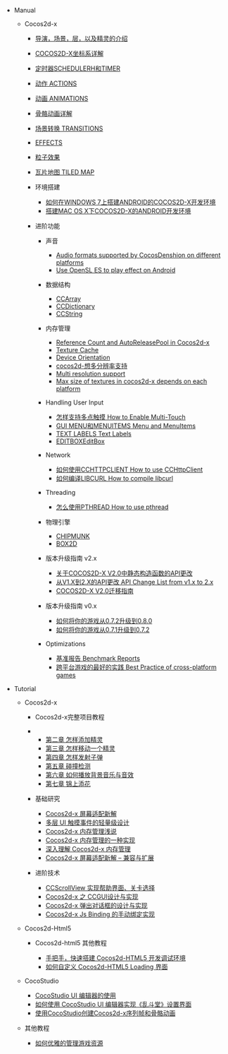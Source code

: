 - Manual
	- Cocos2d-x
	
		- [导演，场景，层，以及精灵的介绍]()
		- [COCOS2D-X坐标系详解]()
		- [定时器SCHEDULERH和TIMER]()
		- [动作 ACTIONS]()
		- [动画 ANIMATIONS]()
		- [骨骼动画详解]()
		- [场景转换 TRANSITIONS]()
		- [EFFECTS]()
		- [粒子效果]()
 		- [瓦片地图 TILED MAP]()
 		
		- 环境搭建
		
			- [如何在WINDOWS 7上搭建ANDROID的COCOS2D-X开发环境]()
			- [搭建MAC OS X下COCOS2D-X的ANDROID开发环境]()

		- 进阶功能
		
			- 声音

				- [Audio formats supported by CocosDenshion on different platforms]()
				- [Use OpenSL ES to play effect on Android]()
	 

			- 数据结构

				- [CCArray]()
				- [CCDictionary]()
				- [CCString]() 
			
			- 内存管理

				- [Reference Count and AutoReleasePool in Cocos2d-x]()
				- [Texture Cache]()
				- [Device Orientation]()
				- [cocos2d-想多分辨率支持]()
				- [Multi resolution support]()
				- [Max size of textures in cocos2d-x depends on each platform]()
				
			- Handling User Input

				- [怎样支持多点触摸 How to Enable Multi-Touch]()
				- [GUI MENU和MENUITEMS Menu and MenuItems]()
				- [TEXT LABELS Text Labels]()
				- [EDITBOXEditBox]()

			- Network

				- [如何使用CCHTTPCLIENT How to use CCHttpClient]()
				- [如何编译LIBCURL How to compile libcurl]() 

			- Threading

				- [怎么使用PTHREAD How to use pthread]()

			- 物理引擎

				- [CHIPMUNK]()
				- [BOX2D]()
			
			- 版本升级指南 v2.x

				- [关于COCOS2D-X V2.0中静态构造函数的API更改]()
				- [从V1.X到2.X的API更改 API Change List from v1.x to 2.x]()
				- [COCOS2D-X V2.0迁移指南]()
				
			- 版本升级指南 v0.x

				- [如何将你的游戏从0.7.2升级到0.8.0]() 
				- [如何将你的游戏从0.7.1升级到0.7.2]()
	 

			- Optimizations

				- [基准报告  Benchmark Reports]()
				- [跨平台游戏的最好的实践 Best Practice of cross-platform games]()
				
- Tutorial
	- Cocos2d-x
	 	- Cocos2d-x完整项目教程
	 	- 
			- [第二章 怎样添加精灵]()
			- [第三章 怎样移动一个精灵]()
			- [第四章 怎样发射子弹]()
			- [第五章 碰撞检测]()
			- [第六章 如何播放背景音乐与音效]()
			- [第七章 锦上添花]()
			
		- 基础研究
		
			- [Cocos2d-x 屏幕适配新解]()
			- [多层 UI 触摸事件的轻量级设计]()
			- [Cocos2d-x 内存管理浅说]()
			- [Cocos2d-x 内存管理的一种实现]()
			- [深入理解 Cocos2d-x 内存管理]()
			- [Cocos2d-x 屏幕适配新解 – 兼容与扩展]()
		
		- 进阶技术
		
			- [CCScrollView 实现帮助界面、关卡选择]()
			- [Cocos2d-x 之 CCGUI设计与实现]()
			- [Cocos2d-x 弹出对话框的设计与实现]()
			- [Cocos2d-x Js Binding 的手动绑定实现]()
			
	- Cocos2d-Html5
			
		- Cocos2d-html5 其他教程
		
			- [手把手，快速搭建 Cocos2d-HTML5 开发调试环境]()
			- [如何自定义 Cocos2d-HTML5 Loading 界面]()

	- CocoStudio
	
		- [CocoStudio UI 编辑器的使用]()
		- [如何使用 CocoStudio UI 编辑器实现《乱斗堂》设置界面]()
		- [使用CocoStudio创建Cocos2d-x序列帧和骨骼动画]()
		
	- 其他教程
	
		- [如何优雅的管理游戏资源]()


